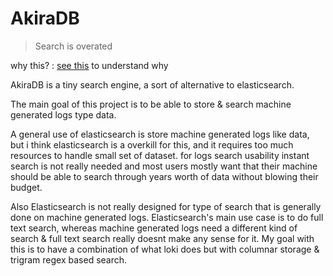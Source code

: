# AkiraDB

> Search is overated

why this? : [see this](https://blog.sinkingpoint.com/posts/elasticsearch-logging/) to understand why

AkiraDB is a tiny search engine, a sort of alternative to elasticsearch.

The main goal of this project is to be able to store & search machine generated logs 
type data. 

A general use of elasticsearch is store machine generated logs like data, but i
think elasticsearch is a overkill for this, and it requires too much resources
to handle small set of dataset. for logs search usability instant search is not 
really needed and most users mostly want that their machine should be able to 
search through years worth of data without blowing their budget.

Also Elasticsearch is not really designed for type of search that is generally done on machine generated logs.
Elasticsearch's main use case is to do full text search, whereas machine generated logs need a different kind
of search & full text search really doesnt make any sense for it. My goal with this is to have a combination 
of what loki does but with columnar storage & trigram regex based search.
